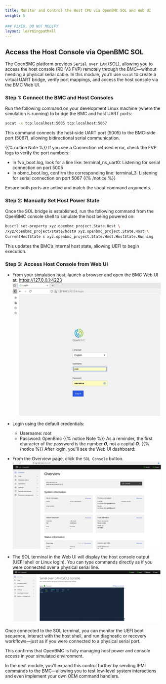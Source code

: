 ```yaml
---
title: Monitor and Control the Host CPU via OpenBMC SOL and Web UI
weight: 5

### FIXED, DO NOT MODIFY
layout: learningpathall
---
```


## Access the Host Console via OpenBMC SOL

The OpenBMC platform provides `Serial over LAN` (SOL), allowing you to access the host console (RD-V3 FVP) remotely through the BMC—without needing a physical serial cable.
In this module, you’ll use `socat` to create a virtual UART bridge, verify port mappings, and access the host console via the BMC Web UI.

### Step 1: Connect the BMC and Host Consoles

Run the following command on your development Linux machine (where the simulation is running) to bridge the BMC and host UART ports:

```bash
socat -x tcp:localhost:5005 tcp:localhost:5067
```

This command connects the host-side UART port (5005) to the BMC-side port (5067), allowing bidirectional serial communication.

{{% notice Note %}}
If you see a Connection refused error, check the FVP logs to verify the port numbers:
* In fvp_boot.log, look for a line like:
terminal_ns_uart0: Listening for serial connection on port 5005
* In obmc_boot.log, confirm the corresponding line:
terminal_3: Listening for serial connection on port 5067
{{% /notice %}}

Ensure both ports are active and match the socat command arguments.


### Step 2: Manually Set Host Power State

Once the SOL bridge is established, run the following command from the OpenBMC console shell to simulate the host being powered on:

```bash
busctl set-property xyz.openbmc_project.State.Host \
/xyz/openbmc_project/state/host0 xyz.openbmc_project.State.Host \
CurrentHostState s xyz.openbmc_project.State.Host.HostState.Running
```

This updates the BMC’s internal host state, allowing UEFI to begin execution.

### Step 3: Access Host Console from Web UI

- From your simulation host, launch a browser and open the BMC Web UI at:
  https://127.0.0.1:4223
   ![img3 alt-text#center](openbmc_webui_login.jpg "WebUI login") 

- Login using the default credentials:
   - Username: root
	- Password: 0penBmc
   {{% notice Note %}}
   As a reminder, the first character of the password is the number ***0***, not a capital ***O***.
   {{% /notice %}}
   After login, you'll see the Web UI dashboard:

- From the Overview page, click the `SOL Console` button.
   ![img4 alt-text#center](openbmc_webui_overview.jpg "WebUI Overview")

- The SOL terminal in the Web UI will display the host console output (UEFI shell or Linux login). You can type commands directly as if you were connected over a physical serial line.
   ![img5 alt-text#center](openbmc_webui_sol.jpg "WebUI SOL")

Once connected to the SOL terminal, you can monitor the UEFI boot sequence, interact with the host shell, and run diagnostic or recovery workflows—just as if you were connected to a physical serial port.

This confirms that OpenBMC is fully managing host power and console access in your simulated environment.

In the next module, you'll expand this control further by sending IPMI commands to the BMC—allowing you to test low-level system interactions and even implement your own OEM command handlers.
